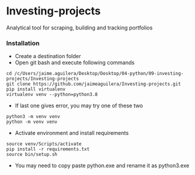 # Investing-projects
Analytical tool for scraping, building and tracking portfolios

### Installation

- Create a destination folder
- Open git bash and execute following commands
```
cd /c/Users/jaime.aguilera/Desktop/Desktop/04-python/09-investing-projects/Investing-projects
git clone https://github.com/jaimeaguilera/Investing-projects.git
pip install virtualenv
virtualenv venv --python=python3.8
```
- If last one gives error, you may try one of these two
```
python3 -m venv venv
python -m venv venv
```
- Activate environment and install requirements
```
source venv/Scripts/activate
pip install -r requirements.txt
source bin/setup.sh
```
- You may need to copy paste python.exe and rename it as python3.exe


